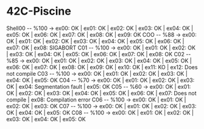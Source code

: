 # 42C-Piscine

Shell00 -- %100 -> ex00: OK | ex01: OK | ex02: OK | ex03: OK | ex04: OK | ex05: OK | ex06: OK | ex07: OK | ex08: OK | ex09: OK
COO -- %88  -> ex00: OK | ex01: OK | ex02: OK | ex03: OK | ex04: OK | ex05: OK | ex06: OK | ex07: OK | ex08: SIGABORT
C01 -- %100 -> ex00: OK | ex01: OK | ex02: OK | ex03: OK | ex04: OK | ex05: OK | ex06: OK | ex07: OK | ex08: OK
C02 -- %85  -> ex00: OK | ex01: OK | ex02: OK | ex03: OK | ex04: OK | ex05: OK | ex06: OK | ex07: OK | ex08: OK | ex09: OK | ex10: OK | ex11: KO | ex12: Does not compile
C03 -- %100 -> ex00: OK | ex01: OK | ex02: OK | ex03: OK | ex04: OK | ex05: OK
C04 -- %70  -> ex00: OK | ex01: OK | ex02: OK | ex03: OK | ex04: Segmentation fault | ex05: OK
C05 -- %60  -> ex00: OK | ex01: OK | ex02: OK | ex03: OK | ex04: OK | ex05: OK | ex06: OK | ex07: Does not compile | ex08: Compilation error
C06 -- %100 -> ex00: OK | ex01: OK | ex02: OK | ex03: OK
C07 -- %100 -> ex00: OK | ex01: OK | ex02: OK | ex03: OK | ex04: OK | ex05: OK
C08 -- %100 -> ex00: OK | ex01: OK | ex02: OK | ex03: OK | ex04: OK | ex05: OK
